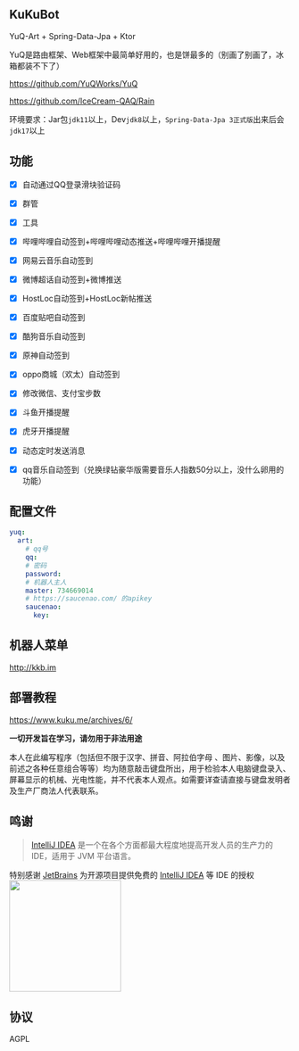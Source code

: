 ## KuKuBot

YuQ-Art + Spring-Data-Jpa + Ktor

YuQ是路由框架、Web框架中最简单好用的，也是饼最多的（别画了别画了，冰箱都装不下了）

https://github.com/YuQWorks/YuQ

https://github.com/IceCream-QAQ/Rain

环境要求：Jar包`jdk11`以上，Dev`jdk8`以上，`Spring-Data-Jpa 3正式版`出来后会`jdk17`以上

## 功能

- [x] 自动通过QQ登录滑块验证码
- [x] 群管
- [x] 工具
- [x] 哔哩哔哩自动签到+哔哩哔哩动态推送+哔哩哔哩开播提醒
- [x] 网易云音乐自动签到
- [x] 微博超话自动签到+微博推送
- [x] HostLoc自动签到+HostLoc新帖推送
- [x] 百度贴吧自动签到
- [x] 酷狗音乐自动签到
- [x] 原神自动签到
- [x] oppo商城（欢太）自动签到
- [x] 修改微信、支付宝步数
- [x] 斗鱼开播提醒
- [x] 虎牙开播提醒
- [x] 动态定时发送消息
- [x] qq音乐自动签到（兑换绿钻豪华版需要音乐人指数50分以上，没什么卵用的功能）


## 配置文件

```yaml
yuq:
  art:
    # qq号
    qq: 
    # 密码
    password: 
    # 机器人主人
    master: 734669014
    # https://saucenao.com/ 的apikey
    saucenao:
      key:
```

## 机器人菜单

http://kkb.im

## 部署教程

https://www.kuku.me/archives/6/

**一切开发旨在学习，请勿用于非法用途**

本人在此编写程序（包括但不限于汉字、拼音、阿拉伯字母 、图片、影像，以及前述之各种任意组合等等）均为随意敲击键盘所出，用于检验本人电脑键盘录入、屏幕显示的机械、光电性能，并不代表本人观点。如需要详查请直接与键盘发明者及生产厂商法人代表联系。

## 鸣谢

> [IntelliJ IDEA](https://zh.wikipedia.org/zh-hans/IntelliJ_IDEA) 是一个在各个方面都最大程度地提高开发人员的生产力的 IDE，适用于 JVM 平台语言。

特别感谢 [JetBrains](https://www.jetbrains.com/?from=kuku-bot) 为开源项目提供免费的 [IntelliJ IDEA](https://www.jetbrains.com/idea/?from=kuku-bot) 等 IDE 的授权  
[<img src="https://img.kuku.me/images/2021/01/31/4I4aI.png" width="200"/>](https://www.jetbrains.com/?from=kuku-bot)

## 协议
AGPL